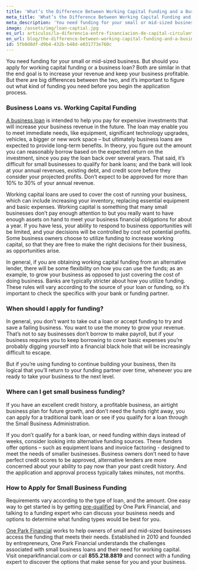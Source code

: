 ```yaml
---
title: 'What’s the Difference Between Working Capital Funding and a Business Loan?'
meta_title: 'What’s the Difference Between Working Capital Funding and a Business Loan?'
meta_description: 'You need funding for your small or mid-sized business. But should you apply for working capital funding or a business loan? Both are similar in that the end goal is to increase your revenue and keep your business profitable. But there are big differences between the two, and it’s important to figure out what kind of funding you need before you begin the application process.'
image: /assets/img/loan-captial.jpg
es_url: articulos/la-diferencia-entre-financiacion-de-capital-circulante-y-prestamo-comercial
en_url: blog/the-difference-between-working-capital-funding-and-a-business-loan
id: 5fb0d8df-d9b4-432b-b48d-e031773e760c
---
```

You need funding for your small or mid-sized business. But should you apply for working capital funding or a business loan? Both are similar in that the end goal is to increase your revenue and keep your business profitable. But there are big differences between the two, and it’s important to figure out what kind of funding you need before you begin the application process. 

### Business Loans vs. Working Capital Funding

[A business loan](https://www.oneparkfinancial.com/blog/how-a-merchant-cash-advance-can-help-you-scale-faster-than-a-loan) is intended to help you pay for expensive investments that will increase your business revenue in the future. The loan may enable you to meet immediate needs, like equipment, significant technology upgrades, vehicles, a bigger or new work space – but ultimately business loans are expected to provide long-term benefits. In theory, you figure out the amount you can reasonably borrow based on the expected return on the investment, since you pay the loan back over several years. That said, it’s difficult for small businesses to qualify for bank loans; and the bank will look at your annual revenues, existing debt, and credit score before they consider your projected profits. Don’t expect to be approved for more than 10% to 30% of your annual revenue.

Working capital loans are used to cover the cost of running your business, which can include increasing your inventory, replacing essential equipment and basic expenses. Working capital is something that many small businesses don’t pay enough attention to but you really want to have enough assets on hand to meet your business financial obligations for about a year. If you have less, your ability to respond to business opportunities will be limited, and your decisions will be controlled by cost not potential profits. Some business owners choose to utilize funding to increase working capital, so that they are free to make the right decisions for their business, as opportunities arise.

 In general, if you are obtaining working capital funding from an alternative lender, there will be some flexibility on how you can use the funds; as an example, to grow your business as opposed to just covering the cost of doing business. Banks are typically stricter about how you utilize funding. These rules will vary according to the source of your loan or funding, so it’s important to check the specifics with your bank or funding partner. 
 
### When should I apply for funding?

In general, you don’t want to take out a loan or accept funding to try and save a failing business. You want to use the money to grow your revenue. That’s not to say businesses don’t borrow to make payroll, but if your business requires you to keep borrowing to cover basic expenses you’re probably digging yourself into a financial black hole that will be increasingly difficult to escape.

But if you’re using funding to continue building your business, then its logical that you’ll return to your funding partner over time, whenever you are ready to take your business to the next level. 

### Where can I get small business funding?

If you have an excellent credit history, a profitable business, an airtight business plan for future growth, and don’t need the funds right away, you can apply for a traditional bank loan or see if you qualify for a loan through the Small Business Administration. 

If you don’t qualify for a bank loan, or need funding within days instead of weeks, consider looking into alternative funding sources. These funders offer options – such as equipment loans and invoice factoring - designed to meet the needs of smaller businesses. Business owners don’t need to have perfect credit scores to be approved, alternative lenders are more concerned about your ability to pay now than your past credit history. And the application and approval process typically takes minutes, not months.

### How to Apply for Small Business Funding

Requirements vary according to the type of loan, and the amount. One easy way to get started is by getting [pre-qualified](https://www.oneparkfinancial.com/pre-qualification) by One Park Financial, and talking to a funding expert who can discuss your business needs and options to determine what funding types would be best for you.

[One Park Financial](https://www.oneparkfinancial.com/faq) works to help owners of small and mid-sized businesses access the funding that meets their needs. Established in 2010 and founded by entrepreneurs, One Park Financial understands the challenges associated with small business loans and their need for working capital. Visit oneparkfinancial.com or call **855.218.8819** and connect with a funding expert to discover the options that make sense for you and your business.